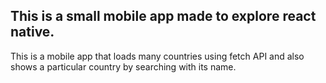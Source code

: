 ## This is a small mobile app made to explore react native.
This is a mobile app that loads many countries using fetch API and also shows a particular country by searching with its name.
